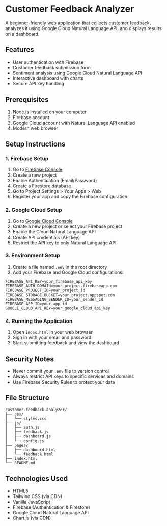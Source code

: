 # Customer Feedback Analyzer

A beginner-friendly web application that collects customer feedback, analyzes it using Google Cloud Natural Language API, and displays results on a dashboard.

## Features

- User authentication with Firebase
- Customer feedback submission form
- Sentiment analysis using Google Cloud Natural Language API
- Interactive dashboard with charts
- Secure API key handling

## Prerequisites

1. Node.js installed on your computer
2. Firebase account
3. Google Cloud account with Natural Language API enabled
4. Modern web browser

## Setup Instructions

### 1. Firebase Setup

1. Go to [Firebase Console](https://console.firebase.google.com/)
2. Create a new project
3. Enable Authentication (Email/Password)
4. Create a Firestore database
5. Go to Project Settings > Your Apps > Web
6. Register your app and copy the Firebase configuration

### 2. Google Cloud Setup

1. Go to [Google Cloud Console](https://console.cloud.google.com/)
2. Create a new project or select your Firebase project
3. Enable the Cloud Natural Language API
4. Create API credentials (API key)
5. Restrict the API key to only Natural Language API

### 3. Environment Setup

1. Create a file named `.env` in the root directory
2. Add your Firebase and Google Cloud configurations:

```
FIREBASE_API_KEY=your_firebase_api_key
FIREBASE_AUTH_DOMAIN=your_project.firebaseapp.com
FIREBASE_PROJECT_ID=your_project_id
FIREBASE_STORAGE_BUCKET=your_project.appspot.com
FIREBASE_MESSAGING_SENDER_ID=your_sender_id
FIREBASE_APP_ID=your_app_id
GOOGLE_CLOUD_API_KEY=your_google_cloud_api_key
```

### 4. Running the Application

1. Open `index.html` in your web browser
2. Sign in with your email and password
3. Start submitting feedback and view the dashboard

## Security Notes

- Never commit your `.env` file to version control
- Always restrict API keys to specific services and domains
- Use Firebase Security Rules to protect your data

## File Structure

```
customer-feedback-analyzer/
├── css/
│   └── styles.css
├── js/
│   ├── auth.js
│   ├── feedback.js
│   ├── dashboard.js
│   └── config.js
├── pages/
│   ├── dashboard.html
│   └── feedback.html
├── index.html
└── README.md
```

## Technologies Used

- HTML5
- Tailwind CSS (via CDN)
- Vanilla JavaScript
- Firebase (Authentication & Firestore)
- Google Cloud Natural Language API
- Chart.js (via CDN) 